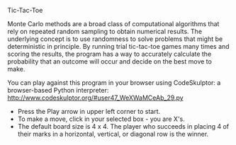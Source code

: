 Tic-Tac-Toe

Monte Carlo methods are a broad class of computational algorithms that rely on repeated random sampling to obtain numerical results. 
The underlying concept is to use randomness to solve problems that might be deterministic in principle.
By running trial tic-tac-toe games many times and scoring the results, the program has a way to accurately calculate the
probability that an outcome will occur and decide on the best move to make. 

You can play against this program in your browser using CodeSkulptor: a browser-based Python interpreter:
<http://www.codeskulptor.org/#user47_WeXWaMCeAb_29.py>

* Press the Play arrow in upper left corner to start.
* To make a move, click in your selected box - you are X's.
* The default board size is 4 x 4. The player who succeeds in placing 4 of their marks in a horizontal, vertical, or diagonal row is the winner.


